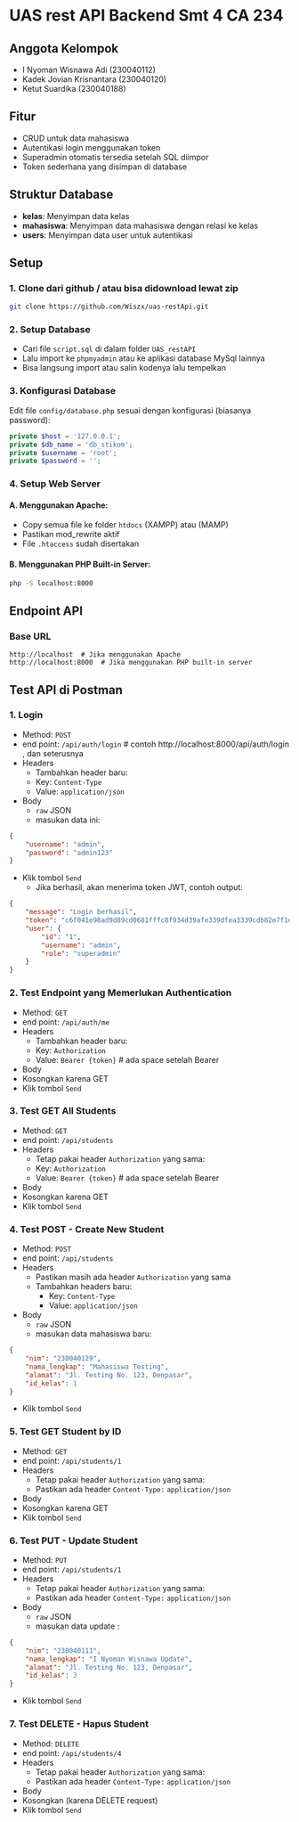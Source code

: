 # UAS rest API Backend Smt 4 CA 234

## Anggota Kelompok

-   I Nyoman Wisnawa Adi (230040112)
-   Kadek Jovian Krisnantara (230040120)
-   Ketut Suardika (230040188)

## Fitur

- CRUD untuk data mahasiswa
- Autentikasi login menggunakan token
- Superadmin otomatis tersedia setelah SQL diimpor
- Token sederhana yang disimpan di database

## Struktur Database

- **kelas**: Menyimpan data kelas
- **mahasiswa**: Menyimpan data mahasiswa dengan relasi ke kelas
- **users**: Menyimpan data user untuk autentikasi

## Setup

### 1. Clone dari github / atau bisa didownload lewat zip

```bash
git clone https://github.com/Wiszx/uas-restApi.git
```

### 2. Setup Database

- Cari file `script.sql` di dalam folder `UAS_restAPI`
- Lalu import ke `phpmyadmin` atau ke aplikasi database MySql lainnya
- Bisa langsung import atau salin kodenya lalu tempelkan

### 3. Konfigurasi Database

Edit file `config/database.php` sesuai dengan konfigurasi (biasanya password):

```php
private $host = '127.0.0.1';
private $db_name = 'db_stikom';
private $username = 'root';
private $password = '';
```

### 4. Setup Web Server

#### A. Menggunakan Apache:
- Copy semua file ke folder `htdocs` (XAMPP) atau (MAMP)
- Pastikan mod_rewrite aktif
- File `.htaccess` sudah disertakan

#### B. Menggunakan PHP Built-in Server:
```bash
php -S localhost:8000
```

## Endpoint API

### Base URL
```
http://localhost  # Jika menggunakan Apache
http://localhost:8000  # Jika menggunakan PHP built-in server
```

## Test API di Postman

### 1. Login
- Method: `POST`
- end point: `/api/auth/login` # contoh http://localhost:8000/api/auth/login , dan seterusnya
- Headers
  - Tambahkan header baru:
  - Key: `Content-Type`
  - Value: `application/json`
- Body
  - `raw` JSON
  - masukan data ini:
```json
{
    "username": "admin",
    "password": "admin123"
}
```
- Klik tombol `Send`
  - Jika berhasil, akan menerima token JWT, contoh output:
```json
{
    "message": "Login berhasil",
    "token": "c6f041e98ad9d89cd0681fffc8f934d39afe339dfea3339cdb82e7f1d02d75d0",
    "user": {
        "id": "1",
        "username": "admin",
        "role": "superadmin"
    }
}
```

### 2. Test Endpoint yang Memerlukan Authentication
- Method: `GET`
- end point: `/api/auth/me`
- Headers
  - Tambahkan header baru:
  - Key: `Authorization`
  - Value: `Bearer {token}` # ada space setelah Bearer
- Body 
 - Kosongkan karena GET
- Klik tombol `Send`

### 3. Test GET All Students
- Method: `GET`
- end point: `/api/students`
- Headers
  - Tetap pakai header `Authorization` yang sama:
  - Key: `Authorization`
  - Value: `Bearer {token}` # ada space setelah Bearer
- Body 
 - Kosongkan karena GET
- Klik tombol `Send`

### 4. Test POST - Create New Student
- Method: `POST`
- end point: `/api/students`
- Headers
  - Pastikan masih ada header `Authorization` yang sama
  - Tambahkan headers baru:
    - Key: `Content-Type`
    - Value: `application/json`
- Body
  - `raw` JSON
  - masukan data mahasiswa baru:
```json
{
    "nim": "230040129",
    "nama_lengkap": "Mahasiswa Testing",
    "alamat": "Jl. Testing No. 123, Denpasar",
    "id_kelas": 1
}
```
- Klik tombol `Send`

### 5. Test GET Student by ID
- Method: `GET`
- end point: `/api/students/1`
- Headers
  - Tetap pakai header `Authorization` yang sama:
  - Pastikan ada header `Content-Type:` `application/json`
- Body 
 - Kosongkan karena GET
- Klik tombol `Send`

### 6. Test PUT - Update Student
- Method: `PUT`
- end point: `/api/students/1`
- Headers
  - Tetap pakai header `Authorization` yang sama:
  - Pastikan ada header `Content-Type:` `application/json`
- Body
  - `raw` JSON
  - masukan data update :
```json
{
    "nim": "230040111",
    "nama_lengkap": "I Nyoman Wisnawa Update",
    "alamat": "Jl. Testing No. 123, Denpasar",
    "id_kelas": 3
}
```
- Klik tombol `Send`

### 7. Test DELETE - Hapus Student
- Method: `DELETE`
- end point: `/api/students/4`
- Headers
  - Tetap pakai header `Authorization` yang sama:
  - Pastikan ada header `Content-Type:` `application/json`
- Body 
 - Kosongkan (karena DELETE request)
- Klik tombol `Send`
